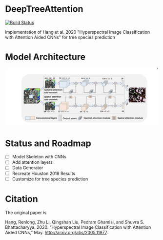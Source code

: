 # DeepTreeAttention
[![Build Status](https://travis-ci.org/weecology/https://travis-ci.org/weecology/DeepTreeAttention.svg?branch=master)](https://travis-ci.org/weecology/DeepTreeAttention)

Implementation of Hang et al. 2020 "Hyperspectral Image Classification with Attention Aided CNNs" for tree species prediction 

# Model Architecture

![](www/model.png)

# Status and Roadmap

- [ ] Model Skeleton with CNNs
- [ ] Add attention layers
- [ ] Data Generator
- [ ] Recreate Houston 2018 Results
- [ ] Customize for tree species prediction

# Citation

The original paper is 

Hang, Renlong, Zhu Li, Qingshan Liu, Pedram Ghamisi, and Shuvra S. Bhattacharyya. 2020. “Hyperspectral Image Classification with Attention Aided CNNs,” May. http://arxiv.org/abs/2005.11977.
 

